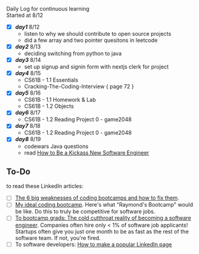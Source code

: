 Daily Log for continuous learning <br>
Started at 8/12

 - [x] ***day1*** 8/12
    - listen to why we should contribute to open source projects 
    - did a few array and two pointer quesitons in leetcode 
 - [x] ***day2*** 8/13
    - deciding switching from python to java
 - [x] ***day3*** 8/14
    - set up signup and signin form with nextjs clerk for project
 - [x] ***day4*** 8/15
    - CS61B - 1.1 Essentials 
    - Cracking-The-Coding-Interview { page 72 }
 - [x] ***day5*** 8/16
    - CS61B - 1.1 Homework & Lab
    - CS61B - 1.2 Objects 
 - [x] ***day6*** 8/17
    - CS61B - 1.2 Reading Project 0 - game2048
 - [x] ***day7*** 8/18
    - CS61B - 1.2 Reading Project 0 - game2048
 - [x] ***day8*** 8/19
    - codewars Java questions
    - read [How to Be a Kickass New Software Engineer](https://www.linkedin.com/pulse/how-kickass-new-software-engineer-raymond-gan/?ref=blog.pragmaticengineer.com)


## To-Do
to read these LinkedIn articles:
- [ ] [The 6 big weaknesses of coding bootcamps and how to fix them](https://www.linkedin.com/pulse/how-coding-bootcamps-weak-raymond-gan/).
- [ ] [My ideal coding bootcamp](https://www.linkedin.com/pulse/my-ideal-coding-bootcamp-raymond-gan/). Here's what "Raymond's Bootcamp" would be like. Do this to truly be competitive for software jobs.
- [ ] [To bootcamp grads: The cold cutthroat reality of becoming a software engineer](https://www.linkedin.com/pulse/bootcamp-grads-cold-cutthroat-reality-becoming-software-raymond-gan/). Companies often hire only < 1% of software job applicants! Startups often give you just one month to be as fast as the rest of the software team. If not, you're fired.
- [ ] To software developers: [How to make a popular LinkedIn page](https://www.linkedin.com/pulse/software-developers-how-make-popular-linkedin-page-raymond-gan/)